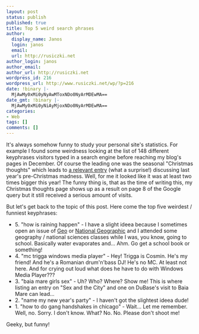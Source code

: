 ```yaml
---
layout: post
status: publish
published: true
title: Top 5 weird search phrases
author:
  display_name: Janos
  login: janos
  email: 
  url: http://rusiczki.net
author_login: janos
author_email: 
author_url: http://rusiczki.net
wordpress_id: 216
wordpress_url: http://www.rusiczki.net/wp/?p=216
date: !binary |-
  MjAwMy0xMi0yNyAwMToxNDo0NyArMDEwMA==
date_gmt: !binary |-
  MjAwMy0xMi0yNiAyMjoxNDo0NyArMDEwMA==
categories:
- Web
tags: []
comments: []
---
```

<p>It's always somehow funny to study your personal site's statistics. For example I found some weirdness looking at the list of 148 different keyphrases visitors typed in a search engine before reaching my blog's pages in December. Of course the leading one was the seasonal "Christmas thoughts" which leads to <a href="http://www.rusiczki.net/blog/archives/2002/12/21/some_more_christmas_thoughts">a relevant entry</a> (what a surprise!) discussing last year's pre-Christmas madness. Well, for me it looked like it was at least two times bigger this year! The funny thing is, that as the time of writing this, my Christmas thoughts page shows up as a result on page 8 of the Google query but it still received a serious amount of visits.</p>
<p>But let's get back to the topic of this post. Here come the top five weirdest / funniest keyphrases:</p>
<ul>
<li>5. "how is raining happen" - I have a slight ideea because I sometimes open an issue of <a href="http://www.geo.de/" title="Nice german science magazine">Geo</a> or <a href="http://www.nationalgeographic.com">National Geographic</a> and I attended some geography / national sciences classes while I was, you know, going to school. Basically water evaporates and... Ahm. Go get a school book or something!</li>
<li>4. "mc trigga windows media player" - Hey! Trigga is Cosmin. He's my friend! And he's a Romanian drum'n'bass DJ! He's no MC. At least not here. And for crying out loud what does he have to do with Windows Media Player???</li>
<li>3. "baia mare girls sex" - Uh? Who? Where? Show me! This is where listing an entry on "Sex and the City" and one on DuBase's visit to Baia Mare can lead...</li>
<li>2. "name my new year's party" - I haven't got the slightest ideea dude!</li>
<li>1. "how to do gang handshakes in chicago" - Wait... Let me remember. Well, no. Sorry. I don't know. What? No. No. Please don't shoot me!</li>
</ul>
<p>Geeky, but funny!</p>
